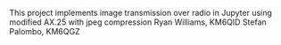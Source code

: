 This project implements image transmission over radio in Jupyter using modified AX.25 with jpeg compression
Ryan Williams, KM6QID
Stefan Palombo, KM6QGZ

